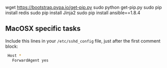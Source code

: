 wget https://bootstrap.pypa.io/get-pip.py 
sudo python get-pip.py
sudo pip install redis
sudo pip install Jinja2
sudo pip install ansible==1.8.4

## MacOSX specific tasks

Include this lines in your `/etc/sshd_config` file, just after the first comment block:

```bash
 Host *
   ForwardAgent yes
```
